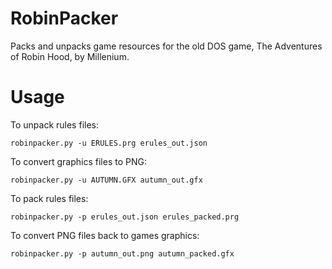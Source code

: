 RobinPacker
===========

Packs and unpacks game resources for the old DOS game, The Adventures of Robin Hood, by Millenium.

Usage
=====

To unpack rules files:

    robinpacker.py -u ERULES.prg erules_out.json

To convert graphics files to PNG:

    robinpacker.py -u AUTUMN.GFX autumn_out.gfx

To pack rules files:

    robinpacker.py -p erules_out.json erules_packed.prg
  
To convert PNG files back to games graphics:

    robinpacker.py -p autumn_out.png autumn_packed.gfx
